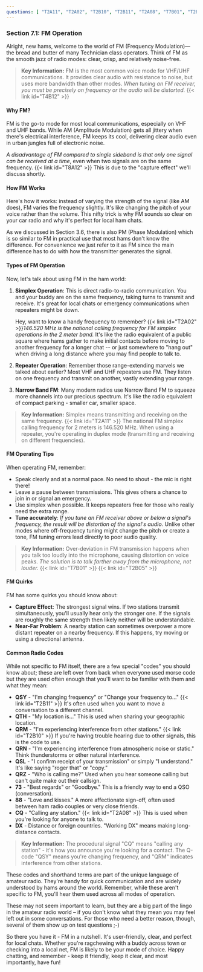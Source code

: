 ```yaml
---
questions: [ "T2A11", "T2A02", "T2B10", "T2B11", "T2A08", "T7B01", "T2B05", "T8A12", "T4B12" ]
---
```


### Section 7.1: FM Operation

Alright, new hams, welcome to the world of FM (Frequency Modulation)—the bread and butter of many Technician class operators. Think of FM as the smooth jazz of radio modes: clear, crisp, and relatively noise-free.  

> **Key Information:** FM is the most common voice mode for VHF/UHF communications. It provides clear audio with resistance to noise, but uses more bandwidth than other modes. *When tuning an FM receiver, you must be precisely on frequency or the audio will be distorted.* {{< link id="T4B12" >}}

#### Why FM?

FM is the go-to mode for most local communications, especially on VHF and UHF bands. While AM (Amplitude Modulation) gets all jittery when there's electrical interference, FM keeps its cool, delivering clear audio even in urban jungles full of electronic noise.

*A disadvantage of FM compared to single sideband is that only one signal can be received at a time*, even when two signals are on the same frequency. {{< link id="T8A12" >}} This is due to the "capture effect" we'll discuss shortly.

#### How FM Works

Here's how it works: instead of varying the strength of the signal (like AM does), FM varies the frequency slightly. It's like changing the pitch of your voice rather than the volume. This nifty trick is why FM sounds so clear on your car radio and why it's perfect for local ham chats.

As we discussed in Section 3.6, there is also PM (Phase Modulation) which is so similar to FM in practical use that most hams don't know the difference. For convenience we just refer to it as FM since the main difference has to do with how the transmitter generates the signal.

#### Types of FM Operation

Now, let's talk about using FM in the ham world:

1. **Simplex Operation**: This is direct radio-to-radio communication. You and your buddy are on the same frequency, taking turns to transmit and receive. It's great for local chats or emergency communications when repeaters might be down.
   
   Hey, want to know a handy frequency to remember? {{< link id="T2A02" >}}*146.520 MHz is the national calling frequency for FM simplex operations in the 2 meter band.* It's like the radio equivalent of a public square where hams gather to make initial contacts before moving to another frequency for a longer chat -- or just somewhere to "hang out" when driving a long distance where you may find people to talk to.

2. **Repeater Operation**: Remember those range-extending marvels we talked about earlier? Most VHF and UHF repeaters use FM. They listen on one frequency and transmit on another, vastly extending your range.

3. **Narrow Band FM**: Many modern radios use Narrow Band FM to squeeze more channels into our precious spectrum. It's like the radio equivalent of compact parking - smaller car, smaller space.

> **Key Information:** Simplex means transmitting and receiving on the same frequency. {{< link id="T2A11" >}} The national FM simplex calling frequency for 2 meters is 146.520 MHz. When using a repeater, you're operating in duplex mode (transmitting and receiving on different frequencies).

#### FM Operating Tips

When operating FM, remember:
- Speak clearly and at a normal pace. No need to shout - the mic is right there!
- Leave a pause between transmissions. This gives others a chance to join in or signal an emergency.
- Use simplex when possible. It keeps repeaters free for those who really need the extra range.
- **Tune accurately**: *If you tune an FM receiver above or below a signal's frequency, the result will be distortion of the signal's audio.* Unlike other modes where off-frequency tuning might change the pitch or create a tone, FM tuning errors lead directly to poor audio quality.

> **Key Information:** Over-deviation in FM transmission happens when you talk too loudly into the microphone, causing distortion on voice peaks. *The solution is to talk farther away from the microphone, not louder.* {{< link id="T7B01" >}} {{< link id="T2B05" >}}

#### FM Quirks

FM has some quirks you should know about:
- **Capture Effect**: The strongest signal wins. If two stations transmit simultaneously, you'll usually hear only the stronger one. If the signals are roughly the same strength then likely neither will be understandable.
- **Near-Far Problem**: A nearby station can sometimes overpower a more distant repeater on a nearby frequency. If this happens, try moving or using a directional antenna.

#### Common Radio Codes

While not specific to FM itself, there are a few special "codes" you should know about; these are left over from back when everyone used morse code but they are used often enough that you'll want to be familiar with them and what they mean:

* **QSY** - "I'm changing frequency" or "Change your frequency to..." {{< link id="T2B11" >}} It's often used when you want to move a conversation to a different channel.
* **QTH** - "My location is..." This is used when sharing your geographic location.
* **QRM** - "I'm experiencing interference from other stations." {{< link id="T2B10" >}} If you're having trouble hearing due to other signals, this is the code to use.
* **QRN** - "I'm experiencing interference from atmospheric noise or static." Think thunderstorms or other natural interference.
* **QSL** - "I confirm receipt of your transmission" or simply "I understand." It's like saying "roger that" or "copy."
* **QRZ** - "Who is calling me?" Used when you hear someone calling but can't quite make out their callsign.
* **73** - "Best regards" or "Goodbye." This is a friendly way to end a QSO (conversation).
* **88** - "Love and kisses." A more affectionate sign-off, often used between ham radio couples or very close friends.
* **CQ** - "Calling any station." {{< link id="T2A08" >}} This is used when you're looking for anyone to talk to.
* **DX** - Distance or foreign countries. "Working DX" means making long-distance contacts.

> **Key Information:** The procedural signal "CQ" means "calling any station" - it's how you announce you're looking for a contact. The Q-code "QSY" means you're changing frequency, and "QRM" indicates interference from other stations.

These codes and shorthand terms are part of the unique language of amateur radio. They're handy for quick communication and are widely understood by hams around the world. Remember, while these aren't specific to FM, you'll hear them used across all modes of operation.

These may not seem important to learn, but they are a big part of the lingo in the amateur radio world – if you don't know what they mean you may feel left out in some conversations. For those who need a better reason, though, several of them show up on test questions ;-)

So there you have it - FM in a nutshell. It's user-friendly, clear, and perfect for local chats. Whether you're ragchewing with a buddy across town or checking into a local net, FM is likely to be your mode of choice. Happy chatting, and remember - keep it friendly, keep it clear, and most importantly, have fun!
